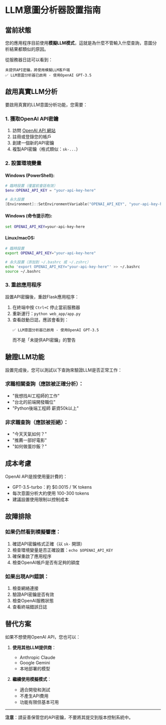# LLM意圖分析器設置指南

## 當前狀態

您的應用程序目前使用**模擬LLM模式**，這就是為什麼不管輸入什麼查詢，意圖分析結果都類似的原因。

從服務器日誌可以看到：
```
未提供API密鑰，將使用模擬LLM客戶端
✅ LLM意圖分析器已啟用 - 使用OpenAI GPT-3.5
```

## 啟用真實LLM分析

要啟用真實的LLM意圖分析功能，您需要：

### 1. 獲取OpenAI API密鑰

1. 訪問 [OpenAI API 網站](https://platform.openai.com/api-keys)
2. 註冊或登錄您的帳戶
3. 創建一個新的API密鑰
4. 複製API密鑰（格式類似：`sk-...`）

### 2. 設置環境變量

#### Windows (PowerShell):
```powershell
# 臨時設置（僅當前會話有效）
$env:OPENAI_API_KEY = "your-api-key-here"

# 永久設置
[Environment]::SetEnvironmentVariable("OPENAI_API_KEY", "your-api-key-here", "User")
```

#### Windows (命令提示符):
```cmd
set OPENAI_API_KEY=your-api-key-here
```

#### Linux/macOS:
```bash
# 臨時設置
export OPENAI_API_KEY="your-api-key-here"

# 永久設置（添加到 ~/.bashrc 或 ~/.zshrc）
echo 'export OPENAI_API_KEY="your-api-key-here"' >> ~/.bashrc
source ~/.bashrc
```

### 3. 重啟應用程序

設置API密鑰後，重啟Flask應用程序：

1. 在終端中按 `Ctrl+C` 停止當前服務器
2. 重新運行：`python web_app/app.py`
3. 查看啟動日誌，應該會看到：
   ```
   ✅ LLM意圖分析器已啟用 - 使用OpenAI GPT-3.5
   ```
   而不是「未提供API密鑰」的警告

## 驗證LLM功能

設置完成後，您可以測試以下查詢來驗證LLM是否正常工作：

### 求職相關查詢（應該被正確分析）：
- "我想找AI工程師的工作"
- "台北的前端開發職位"
- "Python後端工程師 薪資50k以上"

### 非求職查詢（應該被拒絕）：
- "今天天氣如何？"
- "推薦一部好電影"
- "如何做蛋炒飯？"

## 成本考慮

OpenAI API是按使用量計費的：
- GPT-3.5-turbo：約 $0.0015 / 1K tokens
- 每次意圖分析大約使用 100-300 tokens
- 建議設置使用限制以控制成本

## 故障排除

### 如果仍然看到模擬響應：
1. 確認API密鑰格式正確（以 `sk-` 開頭）
2. 檢查環境變量是否正確設置：`echo $OPENAI_API_KEY`
3. 確保重啟了應用程序
4. 檢查OpenAI帳戶是否有足夠的額度

### 如果出現API錯誤：
1. 檢查網絡連接
2. 驗證API密鑰是否有效
3. 檢查OpenAI服務狀態
4. 查看終端錯誤日誌

## 替代方案

如果不想使用OpenAI API，您也可以：

1. **使用其他LLM提供商**：
   - Anthropic Claude
   - Google Gemini
   - 本地部署的模型

2. **繼續使用模擬模式**：
   - 適合開發和測試
   - 不產生API費用
   - 功能有限但基本可用

---

**注意**：請妥善保管您的API密鑰，不要將其提交到版本控制系統中。